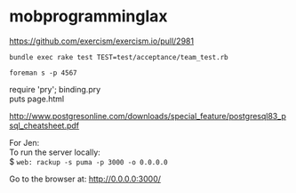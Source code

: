 # mobprogramminglax

https://github.com/exercism/exercism.io/pull/2981

`bundle exec rake test TEST=test/acceptance/team_test.rb`

`foreman s -p 4567`

require 'pry'; binding.pry  
puts page.html

http://www.postgresonline.com/downloads/special_feature/postgresql83_psql_cheatsheet.pdf

For Jen:  
To run the server locally:   
$ `web: rackup -s puma -p 3000 -o 0.0.0.0`

Go to the browser at:
http://0.0.0.0:3000/
